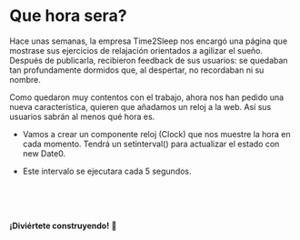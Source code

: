 # Que hora sera?

Hace unas semanas, la empresa Time2Sleep nos encargó una página que mostrase sus ejercicios de relajación orientados a agilizar el sueño. Después de publicarla, recibieron feedback de sus usuarios: se quedaban tan profundamente dormidos que, al despertar, no recordaban ni su nombre.

Como quedaron muy contentos con el trabajo, ahora nos han pedido una nueva característica, quieren que añadamos un reloj a la web. Así sus usuarios sabrán al menos qué hora es.

* Vamos a crear un componente reloj (Clock) que nos muestre la hora en cada momento. Tendrá un setinterval() para actualizar el estado con new Date0.

* Este intervalo se ejecutara cada 5 segundos.

<br/>
<br/>
<br/>

**¡Diviértete construyendo!** 🚀